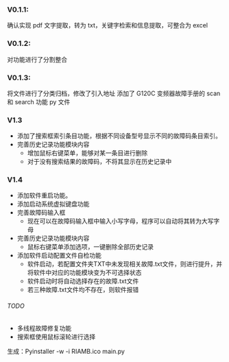 ### V0.1.1:

确认实现 pdf 文字提取，转为 txt，关键字检索和信息提取，可整合为 excel

### V0.1.2:

对功能进行了分割整合

### V0.1.3:

将文件进行了分类归档，修改了引入地址
添加了 G120C 变频器故障手册的 scan 和 search 功能 py 文件

### V1.3

- 添加了搜索框索引条目功能，根据不同设备型号显示不同的故障码条目索引。
- 完善历史记录功能模块内容
  - 增加鼠标右键菜单，能够对某一条目进行删除
  - 对于没有搜索结果的故障码，不将其显示在历史记录中

### V1.4
- 添加软件重启功能。
- 添加启动系统虚拟键盘功能
- 完善故障码输入框
  - 现在可以在故障码输入框中输入小写字母，程序可以自动将其转为大写字母
- 完善历史记录功能模块内容
  - 鼠标右键菜单添加选项，一键删除全部历史记录
- 添加软件启动配置文件自检功能
  - 软件启动，若配置文件夹TXT中未发现相关故障.txt文件，则进行提升，并将软件中对应的功能模块变为不可选择状态
  - 软件启动时将自动选择存在的故障.txt文件
  - 若三种故障.txt文件均不存在，则软件报错
###### TODO 
- 多线程故障修复功能
- 搜索框使用鼠标滚轮进行选择

生成：Pyinstaller -w -i RIAMB.ico main.py
